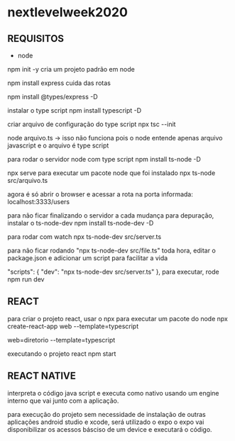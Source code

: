 # nextlevelweek2020
## REQUISITOS ##
- node

npm init -y
cria um projeto padrão em node

npm install express
cuida das rotas

npm install @types/express -D

instalar o type script
npm install typescript -D

criar arquivo de configuração do type script
npx tsc --init

node arquivo.ts -> isso não funciona pois o node entende apenas arquivo javascript e o arquivo é type script

para rodar o servidor node com type script
npm install ts-node -D

npx serve para executar um pacote node que foi instalado
npx ts-node src/arquivo.ts

agora é só abrir o browser e acessar a rota na porta informada: localhost:3333/users

para não ficar finalizando o servidor a cada mudança para depuração, instalar o ts-node-dev
npm install ts-node-dev -D

para rodar com watch
npx ts-node-dev src/server.ts

para não ficar rodando "npx ts-node-dev src/file.ts" toda hora, editar o package.json e adicionar um script para facilitar a vida

  "scripts": {
    "dev": "npx ts-node-dev src/server.ts"
  },
para executar, rode
npm run dev

## REACT ##
para criar o projeto react, usar o npx para executar um pacote do node
npx create-react-app web --template=typescript

web=diretorio
--template=typescript

executando o projeto react
npm start

## REACT NATIVE ##
interpreta o código java script e executa como nativo usando um engine interno que vai junto com a aplicação.

para execução do projeto sem necessidade de instalação de outras aplicações android studio e xcode, será utilizado o expo
o expo vai disponibilizar os acessos básciso de um device e executará o código.


